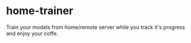 # home-trainer
Train your models from home/remote server while you track it's progress and enjoy your coffe.
